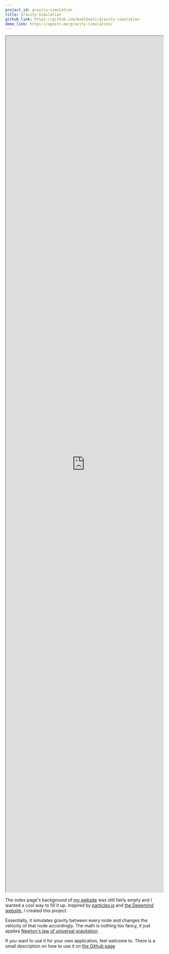 ```yaml
---
project_id: gravity-simulation
title: Gravity Simulation
github_link: https://github.com/AxelGoetz/gravity-simulation
demo_link: https://agoetz.me/gravity-simulation/
---
```


<iframe src="https://agoetz.me/gravity-simulation/" style="width: 100%; height: 70%; align: center;"></iframe>

The index page's background of [my website](https://agoetz.me) was still fairly empty and I wanted a cool way to fill it up.
Inspired by [particles.js](http://vincentgarreau.com/particles.js) and [the Deepmind website](https://deepmind.com/), I created this project.

Essentially, it simulates gravity between every node and changes the velocity of that node accordingly.
The math is nothing too fancy, it just applies [Newton's law of universal gravitation](https://en.wikipedia.org/wiki/Newton's_law_of_universal_gravitation).

If you want to use it for your own application, feel welcome to. There is a small description on how to use it on [the Github page](https://github.com/AxelGoetz/gravity-simulation)
